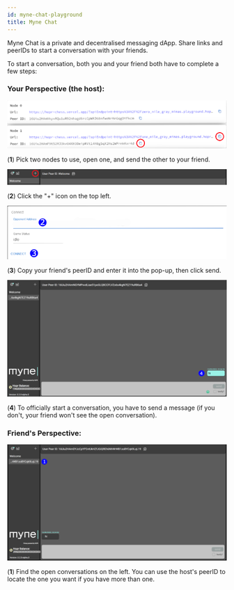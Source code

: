 ```yaml
---
id: myne-chat-playground
title: Myne Chat
---
```


Myne Chat is a private and decentralised messaging dApp. Share links and peerIDs to start a conversation with your friends.

To start a conversation, both you and your friend both have to complete a few steps:

### Your Perspective (the host):

![Myne Chat two nodes](./images-dApps/mynechat-two-nodes-2.png)

(**1**) Pick two nodes to use, open one, and send the other to your friend.

![Myne Chat open pop-up](./images-dApps/mynechat-plus-circled.png)

(**2**) Click the "+" icon on the top left.

![Myne Chat start conversation](./images-dApps/chess-connect-pop-up-2.png)

(**3**) Copy your friend's peerID and enter it into the pop-up, then click send.

![Myne Chat open conversation](./images-dApps/mynechat-sent-message.png)

(**4**) To officially start a conversation, you have to send a message (if you don't, your friend won't see the open conversation).

### Friend's Perspective:

![Mynechat find conversation](./images-dApps/myne-chat-open-conversations.png)

(**1**) Find the open conversations on the left. You can use the host's peerID to locate the one you want if you have more than one.
